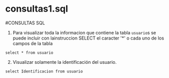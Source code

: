 # consultas1.sql

#CONSULTAS SQL

1. Para visualizar toda la informacion que contiene la tabla `usuario`s se puede incluir con lainstruccion SELECT el caracter '*' o cada uno de los campos de la tabla

`select * from usuario`

2. Visualizar solamente la identificación del usuario.

`select Identificacion from usuario`
